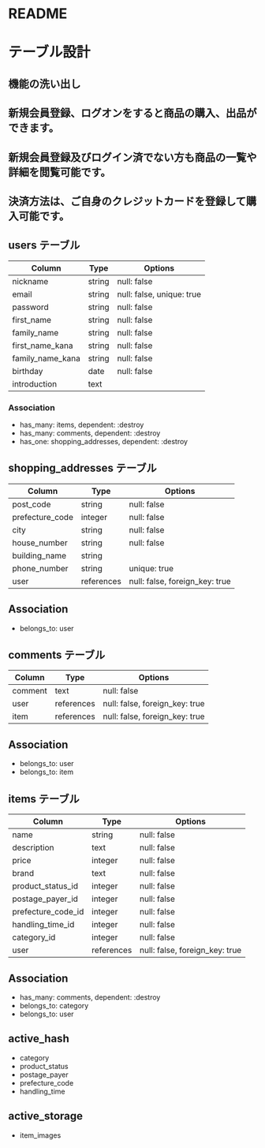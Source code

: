 # README
# テーブル設計

## 機能の洗い出し

## 新規会員登録、ログオンをすると商品の購入、出品ができます。
## 新規会員登録及びログイン済でない方も商品の一覧や詳細を閲覧可能です。
## 決済方法は、ご自身のクレジットカードを登録して購入可能です。


## users テーブル

|    Column        |  Type  |        Options            |
| -----------------| ------ | ------------------------- |
| nickname         | string | null: false               |
| email            | string | null: false, unique: true |
| password         | string | null: false               |
| first_name       | string | null: false               |
| family_name      | string | null: false               |
| first_name_kana  | string | null: false               |
| family_name_kana | string | null: false               |
| birthday         | date   | null: false               |
| introduction     | text   |                           |

### Association

- has_many: items,    dependent: :destroy
- has_many: comments, dependent: :destroy
- has_one:  shopping_addresses, dependent: :destroy


## shopping_addresses テーブル

|    Column                    |   Type     |      Options                   |
| -----------------------------| -----------| ------------------------------ |
| post_code                    | string     | null: false                    |
| prefecture_code              | integer    | null: false                    |
| city                         | string     | null: false                    |
| house_number                 | string     | null: false                    |
| building_name                | string     |                                |
| phone_number                 | string     | unique: true                   |
| user                         | references | null: false, foreign_key: true |

## Association

- belongs_to: user

## comments テーブル

|    Column        |   Type     |      Options                   |
| -----------------| -----------| ------------------------------ |
| comment          | text       | null: false                    |
| user             | references | null: false, foreign_key: true |
| item             | references | null: false, foreign_key: true |

## Association

- belongs_to: user
- belongs_to: item

## items テーブル

|    Column                    |   Type     |      Options                   |
| -----------------------------| -----------| ------------------------------ |
| name                         | string     | null: false                    |
| description                  | text       | null: false                    |
| price                        | integer    | null: false                    |
| brand                        | text       | null: false                    |
| product_status_id            | integer    | null: false                    |
| postage_payer_id             | integer    | null: false                    |
| prefecture_code_id           | integer    | null: false                    |
| handling_time_id             | integer    | null: false                    |
| category_id                  | integer    | null: false                    |
| user                         | references | null: false, foreign_key: true |

## Association

- has_many: comments, dependent: :destroy
- belongs_to: category
- belongs_to: user

## active_hash

- category
- product_status
- postage_payer
- prefecture_code
- handling_time

## active_storage

- item_images
